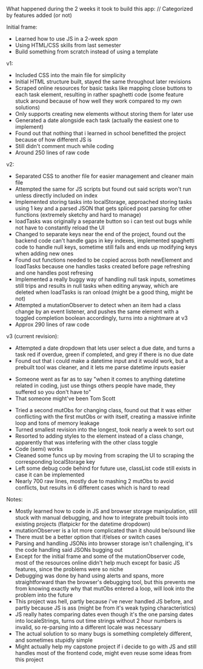 What happened during the 2 weeks it took to build this app:
// Categorized by features added (or not)

Initial frame:
- Learned how to use JS in a 2-week *span*
- Using HTML/CSS skills from last semester
- Build something from scratch instead of using a template

v1:
- Included CSS into the main file for simplicity
- Initial HTML structure built, stayed the same throughout later revisions
- Scraped online resources for basic tasks like mapping close buttons to each task element, resulting in rather spaghetti code (some feature stuck around because of how well they work compared to my own solutions)
- Only supports creating new elements without storing them for later use
- Generated a date alongside each task (actually the easiest one to implement)
- Found out that nothing that i learned in school benefitted the project because of how different JS is
- Still didn't comment much while coding
- Around 250 lines of raw code

v2:
- Separated CSS to another file for easier management and cleaner main file
- Attempted the same for JS scripts but found out said scripts won't run unless directly included on index
- Implemented storing tasks into localStorage, approached storing tasks using 1 key and a parsed JSON that gets spliced post parsing for other functions (extremely sketchy and hard to manage)
- loadTasks was originally a separate button so i can test out bugs while not have to constantly reload the UI
- Changed to separate keys near the end of the project, found out the backend code can't handle gaps in key indexes, implemented spaghetti code to handle null keys, sometime still fails and ends up modifying keys when adding new ones
- Found out functions needed to be copied across both newElement and loadTasks because one handles tasks created before page refreshing and one handles post refresing
- Implemented a really buggy way of handling null task inputs, sometimes still trips and results in null tasks when editing anyway, which are deleted when loadTasks is ran onload (might be a good thing, might be not)
- Attempted a mutationObserver to detect when an item had a class change by an event listener, and pushes the same element with a toggled completion boolean accordingly, turns into a nightmare at v3
- Approx 290 lines of raw code

v3 (current revision):
- Attempted a date dropdown that lets user select a due date, and turns a task red if overdue, green if completed, and grey if there is no due date
- Found out that i could make a datetime input and it would work, but a prebuilt tool was cleaner, and it lets me parse datetime inputs easier
+ Someone went as far as to say "when it comes to anything datetime related in coding, just use things others people have made, they suffered so you don't have to"
+ That someone might've been Tom Scott
- Tried a second mutObs for changing class, found out that it was either conflicting with the first mutObs or with itself, creating a massive infinite loop and tons of memory leakage
- Turned smallest revision into the longest, took nearly a week to sort out
- Resorted to adding styles to the element instead of a class change, apparently that was intefering with the other class toggle
- Code (semi) works
- Cleaned some funcs up by moving from scraping the UI to scraping the corresponding localStorage key
- Left some debug code behind for future use, classList code still exists in case it can be implemented
- Nearly 700 raw lines, mostly due to mashing 2 mutObs to avoid conflicts, but results in 6 different cases which is hard to read

Notes:
+ Mostly learned how to code in JS and browser storage manipulation, still stuck with manual debugging, and how to integrate prebuilt tools into existing projects (flatpickr for the datetime dropdown)
+ mutationObserver is a lot more complicated than it should be/sound like
+ There must be a better option that if/elses or switch cases
+ Parsing and handling JSONs into browser storage isn't challenging, it's the code handling said JSONs bugging out
+ Except for the initial frame and some of the mutationObserver code, most of the resources online didn't help much except for basic JS features, since the problems were so niche
+ Debugging was done by hand using alerts and spans, more straightforward than the browser's debugging tool, but this prevents me from knowing exactly why that mutObs entered a loop, will look into the problem into the future
+ This project was hell, partly because i've never handled JS before, and partly because JS is ass (might be from it's weak typing characteristics)
+ JS really hates comparing dates even though it's the one parsing dates into localeStrings, turns out time strings without 2 hour numbers is invalid, so re-parsing into a different locale was necessary
+ The actual solution to so many bugs is something completely different, and sometimes stupidly simple
+ Might actually help my capstone project if i decide to go with JS and still handles most of the frontend code, might even reuse some ideas from this project
